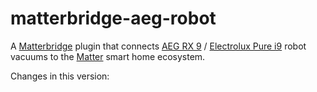 # matterbridge-aeg-robot

A [Matterbridge](https://github.com/Luligu/matterbridge) plugin that connects [AEG RX 9](https://www.aeg.co.uk/wellbeing/discover/rx9) / [Electrolux Pure i9](https://www.electroluxgroup.com/en/electrolux-launches-pure-i9-robotic-vacuum-in-the-united-states-24513/) robot vacuums to the [Matter](https://csa-iot.org/all-solutions/matter/) smart home ecosystem.

Changes in this version:

